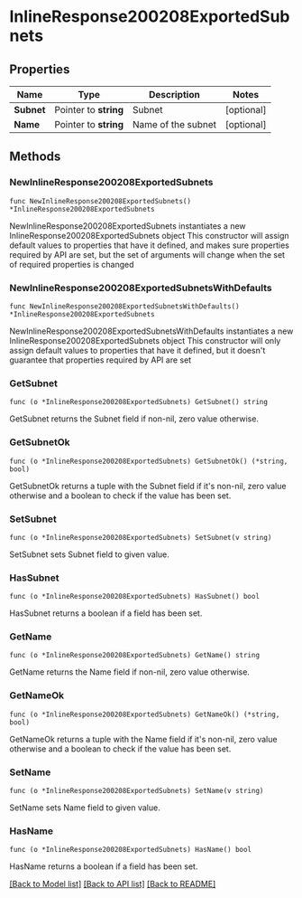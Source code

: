 # InlineResponse200208ExportedSubnets

## Properties

Name | Type | Description | Notes
------------ | ------------- | ------------- | -------------
**Subnet** | Pointer to **string** | Subnet | [optional] 
**Name** | Pointer to **string** | Name of the subnet | [optional] 

## Methods

### NewInlineResponse200208ExportedSubnets

`func NewInlineResponse200208ExportedSubnets() *InlineResponse200208ExportedSubnets`

NewInlineResponse200208ExportedSubnets instantiates a new InlineResponse200208ExportedSubnets object
This constructor will assign default values to properties that have it defined,
and makes sure properties required by API are set, but the set of arguments
will change when the set of required properties is changed

### NewInlineResponse200208ExportedSubnetsWithDefaults

`func NewInlineResponse200208ExportedSubnetsWithDefaults() *InlineResponse200208ExportedSubnets`

NewInlineResponse200208ExportedSubnetsWithDefaults instantiates a new InlineResponse200208ExportedSubnets object
This constructor will only assign default values to properties that have it defined,
but it doesn't guarantee that properties required by API are set

### GetSubnet

`func (o *InlineResponse200208ExportedSubnets) GetSubnet() string`

GetSubnet returns the Subnet field if non-nil, zero value otherwise.

### GetSubnetOk

`func (o *InlineResponse200208ExportedSubnets) GetSubnetOk() (*string, bool)`

GetSubnetOk returns a tuple with the Subnet field if it's non-nil, zero value otherwise
and a boolean to check if the value has been set.

### SetSubnet

`func (o *InlineResponse200208ExportedSubnets) SetSubnet(v string)`

SetSubnet sets Subnet field to given value.

### HasSubnet

`func (o *InlineResponse200208ExportedSubnets) HasSubnet() bool`

HasSubnet returns a boolean if a field has been set.

### GetName

`func (o *InlineResponse200208ExportedSubnets) GetName() string`

GetName returns the Name field if non-nil, zero value otherwise.

### GetNameOk

`func (o *InlineResponse200208ExportedSubnets) GetNameOk() (*string, bool)`

GetNameOk returns a tuple with the Name field if it's non-nil, zero value otherwise
and a boolean to check if the value has been set.

### SetName

`func (o *InlineResponse200208ExportedSubnets) SetName(v string)`

SetName sets Name field to given value.

### HasName

`func (o *InlineResponse200208ExportedSubnets) HasName() bool`

HasName returns a boolean if a field has been set.


[[Back to Model list]](../README.md#documentation-for-models) [[Back to API list]](../README.md#documentation-for-api-endpoints) [[Back to README]](../README.md)


